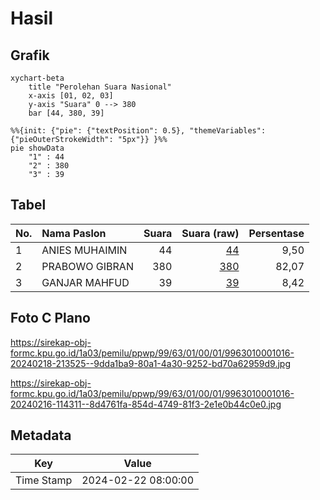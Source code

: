 # Hasil

## Grafik

```mermaid
xychart-beta
    title "Perolehan Suara Nasional"
    x-axis [01, 02, 03]
    y-axis "Suara" 0 --> 380
    bar [44, 380, 39]
```

```mermaid
%%{init: {"pie": {"textPosition": 0.5}, "themeVariables": {"pieOuterStrokeWidth": "5px"}} }%%
pie showData
    "1" : 44
    "2" : 380
    "3" : 39
```

## Tabel

| No. | Nama Paslon    | Suara | Suara (raw) | Persentase |
|:--- |:-------------- | -----:| -----------:| ----------:|
| 1   | ANIES MUHAIMIN | 44    | [44][p-1]   | 9,50       |
| 2   | PRABOWO GIBRAN | 380   | [380][p-2]  | 82,07      |
| 3   | GANJAR MAHFUD  | 39    | [39][p-3]   | 8,42       |


[p-1]: https://github.com/gigit-pemilu/pemilu-2024/blob/main/pilpres/hitung-suara/sub/99-luar-negeri/sub/63-kuching-malaysia/sub/01-kuching-malaysia/sub/0001-kuching-malaysia/sub/016-ksk-011/sub/paslon-1.txt
[p-2]: https://github.com/gigit-pemilu/pemilu-2024/blob/main/pilpres/hitung-suara/sub/99-luar-negeri/sub/63-kuching-malaysia/sub/01-kuching-malaysia/sub/0001-kuching-malaysia/sub/016-ksk-011/sub/paslon-2.txt
[p-3]: https://github.com/gigit-pemilu/pemilu-2024/blob/main/pilpres/hitung-suara/sub/99-luar-negeri/sub/63-kuching-malaysia/sub/01-kuching-malaysia/sub/0001-kuching-malaysia/sub/016-ksk-011/sub/paslon-3.txt

## Foto C Plano

https://sirekap-obj-formc.kpu.go.id/1a03/pemilu/ppwp/99/63/01/00/01/9963010001016-20240218-213525--9dda1ba9-80a1-4a30-9252-bd70a62959d9.jpg

https://sirekap-obj-formc.kpu.go.id/1a03/pemilu/ppwp/99/63/01/00/01/9963010001016-20240216-114311--8d4761fa-854d-4749-81f3-2e1e0b44c0e0.jpg


## Metadata

| Key        | Value               |
| ---------- | ------------------- |
| Time Stamp | 2024-02-22 08:00:00 |



